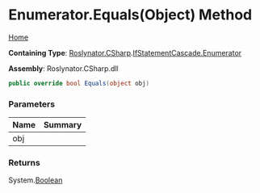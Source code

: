 # Enumerator\.Equals\(Object\) Method

[Home](../../../../../README.md)

**Containing Type**: [Roslynator.CSharp](../../../README.md)\.[IfStatementCascade.Enumerator](../README.md)

**Assembly**: Roslynator\.CSharp\.dll

```csharp
public override bool Equals(object obj)
```

### Parameters

| Name | Summary |
| ---- | ------- |
| obj | |

### Returns

System\.[Boolean](https://docs.microsoft.com/en-us/dotnet/api/system.boolean)

